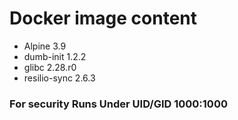 # Docker image content

- Alpine 3.9
- dumb-init 1.2.2
- glibc 2.28.r0
- resilio-sync 2.6.3

### For security Runs Under UID/GID 1000:1000
